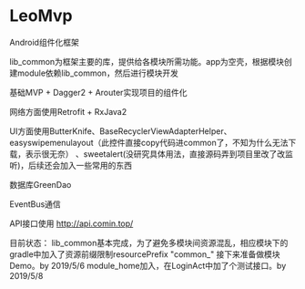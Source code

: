 # LeoMvp
Android组件化框架

lib_common为框架主要的库，提供给各模块所需功能。app为空壳，根据模块创建module依赖lib_common，然后进行模块开发

基础MVP + Dagger2 + Arouter实现项目的组件化

网络方面使用Retrofit + RxJava2

UI方面使用ButterKnife、BaseRecyclerViewAdapterHelper、easyswipemenulayout（此控件直接copy代码进common了，不知为什么无法下载，表示很无奈）
、sweetalert(没研究具体用法，直接源码弄到项目里改了改监听)，后续还会加入一些常用的东西

数据库GreenDao

EventBus通信

API接口使用 http://api.comin.top/

目前状态：
        lib_common基本完成，为了避免多模块间资源混乱，相应模块下的gradle中加入了资源前缀限制resourcePrefix "common_"
        接下来准备做模块Demo。by 2019/5/6
        module_home加入，在LoginAct中加了个测试接口。by 2019/5/8
     
